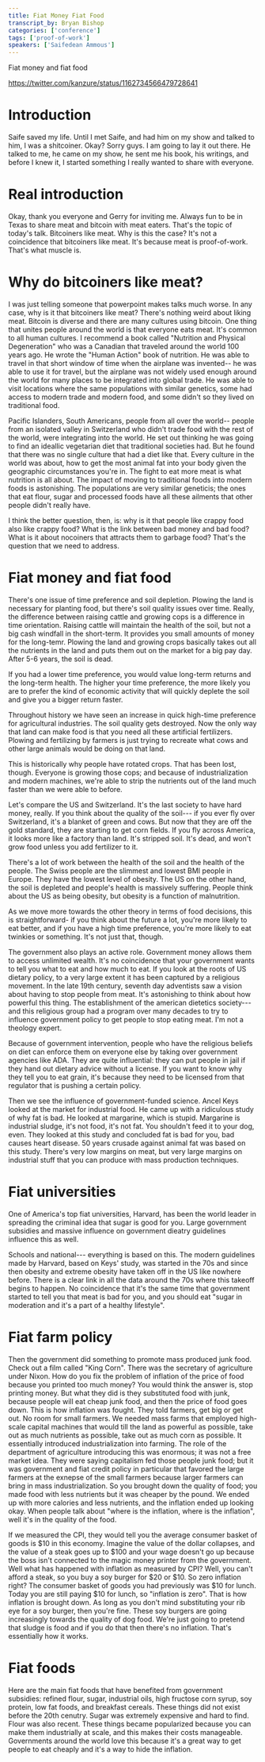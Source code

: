```yaml
---
title: Fiat Money Fiat Food
transcript_by: Bryan Bishop
categories: ['conference']
tags: ['proof-of-work']
speakers: ['Saifedean Ammous']
---
```


Fiat money and fiat food

<https://twitter.com/kanzure/status/1162734566479728641>

# Introduction

Saife saved my life. Until I met Saife, and had him on my show and talked to him, I was a shitcoiner. Okay? Sorry guys. I am going to lay it out there. He talked to me, he came on my show, he sent me his book, his writings, and before I knew it, I started something I really wanted to share with everyone.

# Real introduction

Okay, thank you everyone and Gerry for inviting me. Always fun to be in Texas to share meat and bitcoin with meat eaters. That's the topic of today's talk. Bitcoiners like meat. Why is this the case? It's not a coincidence that bitcoiners like meat. It's because meat is proof-of-work. That's what muscle is.

# Why do bitcoiners like meat?

I was just telling someone that powerpoint makes talks much worse. In any case, why is it that bitcoiners like meat? There's nothing weird about liking meat. Bitcoin is diverse and there are many cultures using bitcoin. One thing that unites people around the world is that everyone eats meat. It's common to all human cultures. I recommend a book called "Nutrition and Physical Degeneration" who was a Canadian that traveled around the world 100 years ago. He wrote the "Human Action" book of nutrition. He was able to travel in that short window of time when the airplane was invented-- he was able to use it for travel, but the airplane was not widely used enough around the world for many places to be integrated into global trade. He was able to visit locations where the same populations with similar genetics, some had access to modern trade and modern food, and some didn't so they lived on traditional food.

Pacific Islanders, South Americans, people from all over the world-- people from an isolated valley in Switzerland who didn't trade food with the rest of the world, were integrating into the world. He set out thinking he was going to find an ideallic vegetarian diet that traditional societies had. But he found that there was no single culture that had a diet like that. Every culture in the world was about, how to get the most animal fat into your body given the geographic circumstances you're in. The fight to eat more meat is what nutrition is all about. The impact of moving to traditional foods into modern foods is astonishing. The populations are very similar geneticis; the ones that eat flour, sugar and processed foods have all these ailments that other people didn't really have.

I think the better question, then, is: why is it that people like crappy food also like crappy food? What is the link between bad money and bad food? What is it about nocoiners that attracts them to garbage food? That's the question that we need to address.

# Fiat money and fiat food

There's one issue of time preference and soil depletion. Plowing the land is necessary for planting food, but there's soil quality issues over time. Really, the difference between raising cattle and growing cops is a difference in time orientation. Raising cattle will maintain the health of the soil, but not a big cash windfall in the short-term. It provides you small amounts of money for the long-temr. Plowing the land and growing crops basically takes out all the nutrients in the land and puts them out on the market for a big pay day. After 5-6 years, the soil is dead.

If you had a lower time preference, you would value long-term returns and the long-term health. The higher your time preference, the more likely you are to prefer the kind of economic activity that will quickly deplete the soil and give you a bigger return faster.

Throughout history we have seen an increase in quick high-time preference for agricultural industries. The soil quality gets destroyed. Now the only way that land can make food is that you need all these artificial fertilizers. Plowing and fertilizing by farmers is just trying to recreate what cows and other large animals would be doing on that land.

This is historically why people have rotated crops. That has been lost, though. Everyone is growing those cops; and because of industrialization and modern machines, we're able to strip the nutrients out of the land much faster than we were able to before.

Let's compare the US and Switzerland. It's the last society to have hard money, really. If you think about the quality of the soil--- if you ever fly over Switzerland, it's a blanket of green and cows. But now that they are off the gold standard, they are starting to get corn fields. If you fly across America, it looks more like a factory than land. It's stripped soil. It's dead, and won't grow food unless you add fertilizer to it.

There's a lot of work between the health of the soil and the health of the people. The Swiss people are the slimmest and lowest BMI people in Europe. They have the lowest level of obesity. The US on the other hand, the soil is depleted and people's health is massively suffering. People think about the US as being obesity, but obesity is a function of malnutrition.

As we move more towards the other theory in terms of food decisions, this is straightforward- if you think about the future a lot, you're more likely to eat better, and if you have a high time preference, you're more likely to eat twinkies or something. It's not just that, though.

The government also plays an active role. Government money allows them to access unlimited wealth. It's no coincidence that your government wants to tell you what to eat and how much to eat. If you look at the roots of US dietary policy, to a very large extent it has been captured by a religious movement. In the late 19th century, seventh day adventists saw a vision about having to stop people from meat. It's astonishing to think about how powerful this thing. The establishment of the american dietetics society--- and this religious group had a program over many decades to try to influence government policy to get people to stop eating meat. I'm not a theology expert.

Because of government intervention, people who have the religious beliefs on diet can enforce them on everyone else by taking over government agencies like ADA. They are quite influential: they can put people in jail if they hand out dietary advice without a license. If you want to know why they tell you to eat grain, it's because they need to be licensed from that regulator that is pushing a certain policy.

Then we see the influence of government-funded science. Ancel Keys looked at the market for industrial food. He came up with a ridiculous study of why fat is bad. He looked at margarine, which is stupid. Margarine is industrial sludge, it's not food, it's not fat. You shouldn't feed it to your dog, even. They looked at this study and concluded fat is bad for you, bad causes heart disease. 50 years crusade against animal fat was based on this study. There's very low margins on meat, but very large margins on industrial stuff that you can produce with mass production techniques.

# Fiat universities

One of America's top fiat universities, Harvard, has been the world leader in spreading the criminal idea that sugar is good for you. Large government subsidies and massive influence on government dieatry guidelines influence this as well.

Schools and national--- everything is based on this. The modern guidelines made by Harvard, based on Keys' study, was started in the 70s and since then obesity and extreme obesity have taken off in the US like nowhere before. There is a clear link in all the data around the 70s where this takeoff begins to happen. No coincidence that it's the same time that government started to tell you that meat is bad for you, and you should eat "sugar in moderation and it's a part of a healthy lifestyle".

# Fiat farm policy

Then the government did something to promote mass produced junk food. Check out a film called "King Corn". There was the secretary of agriculture under Nixon. How do you fix the problem of inflation of the price of food because you printed too much money? You would think the answer is, stop printing money. But what they did is they substituted food with junk, because people will eat cheap junk food, and then the price of food goes down. This is how inflation was fought. They told farmers, get big or get out. No room for small farmers. We needed mass farms that employed high-scale capital machines that would till the land as powerful as possible, take out as much nutrients as possible, take out as much corn as possible. It essentially introduced industrialization into farming. The role of the department of agriculture introducing this was enormous; it was not a free market idea. They were saying capitalism fed those people junk food; but it was government and fiat credit policy in particular that favored the large farmers at the exnepse of the small farmers because larger farmers can bring in mass industrialization. So you brought down the quality of food; you made food with less nutrients but it was cheaper by the pound. We ended up with more calories and less nutrients, and the inflation ended up looking okay. When people talk about "where is the inflation, where is the inflation", well it's in the quality of the food.

If we measured the CPI, they would tell you the average consumer basket of goods is $10 in this economy. Imagine the value of the dollar collapses, and the value of a steak goes up to $100 and your wage doesn't go up because the boss isn't connected to the magic money printer from the government. Well what has happened with inflation as measured by CPI? Well, you can't afford a steak, so you buy a soy burger for $20 or $10. So zero inflation right? The consumer basket of goods you had previously was $10 for lunch. Today you are still paying $10 for lunch, so "inflation is zero". That is how inflation is brought down. As long as you don't mind substituting your rib eye for a soy burger, then you're fine. These soy burgers are going increasingly towards the quality of dog food. We're just going to pretend that sludge is food and if you do that then there's no inflation. That's essentially how it works.

# Fiat foods

Here are the main fiat foods that have benefited from government subsidies: refined flour, sugar, industrial oils, high fructose corn syrup, soy protein, low fat foods, and breakfast cereals. These things did not exist before the 20th cenutry. Sugar was extremely expensive and hard to find. Flour was also recent. These things became popularized because you can make them industrially at scale, and this makes their costs manageable. Governments around the world love this because it's a great way to get people to eat cheaply and it's a way to hide the inflation.






